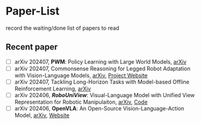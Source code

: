 # Paper-List
record the waiting/done list of papers to read

## Recent paper
- [ ] arXiv 202407, **PWM**: Policy Learning with Large World Models, [arXiv](https://arxiv.org/pdf/2407.02466)
- [ ] arXiv 202407, Commonsense Reasoning for Legged Robot Adaptation with Vision-Language Models, [arXiv](https://arxiv.org/pdf/2407.02666), [Project Website](https://anniesch.github.io/vlm-pc/)
- [ ] arXiv 202407, Tackling Long-Horizon Tasks with Model-based Offline Reinforcement Learning, [arXiv](https://arxiv.org/abs/2407.00699)
- [ ] arXiv 202406, ***RoboUniView***: Visual-Language Model with Unified View Representation for Robotic Manipulaiton, [arXiv](https://arxiv.org/pdf/2406.18977), [Code](https://github.com/liufanfanlff/RoboUniview)
- [ ] arXiv 202406, **OpenVLA**: An Open-Source Vision-Language-Action Model, [arXiv](https://arxiv.org/pdf/2406.09246), [Website](https://openvla.github.io/)
